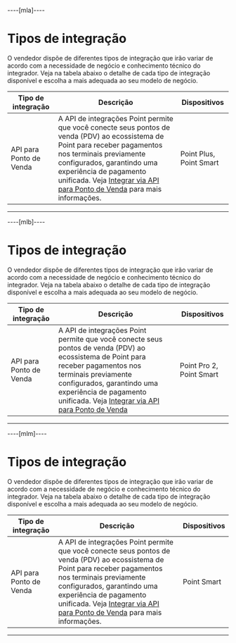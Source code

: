 ----[mla]----
# Tipos de integração

O vendedor dispõe de diferentes tipos de integração que irão variar de acordo com a necessidade de negócio e conhecimento técnico do integrador. Veja na tabela abaixo o detalhe de cada tipo de integração disponível e escolha a mais adequada ao seu modelo de negócio.

| Tipo de integração  | Descrição  | Dispositivos  |
| --- | --- | --- |
| API para Ponto de Venda  | A API de integrações Point permite que você conecte seus pontos de venda (PDV) ao ecossistema de Point para receber pagamentos nos terminais previamente configurados, garantindo uma experiência de pagamento unificada. Veja [Integrar via API para Ponto de Venda](/developers/pt/docs/mp-point/integration-configuration/integrate-with-pdv/introduction) para mais informações. | Point Plus, Point Smart |

------------

----[mlb]----
# Tipos de integração

O vendedor dispõe de diferentes tipos de integração que irão variar de acordo com a necessidade de negócio e conhecimento técnico do integrador. Veja na tabela abaixo o detalhe de cada tipo de integração disponível e escolha a mais adequada ao seu modelo de negócio.

| Tipo de integração  | Descrição  | Dispositivos  |
| --- | --- | --- |
| API para Ponto de Venda  | A API de integrações Point permite que você conecte seus pontos de venda (PDV) ao ecossistema de Point para receber pagamentos nos terminais previamente configurados, garantindo uma experiência de pagamento unificada. Veja [Integrar via API para Ponto de Venda](/developers/pt/docs/mp-point/integration-configuration/integrate-with-pdv/introduction) | Point Pro 2, Point Smart |

------------

----[mlm]----
# Tipos de integração

O vendedor dispõe de diferentes tipos de integração que irão variar de acordo com a necessidade de negócio e conhecimento técnico do integrador. Veja na tabela abaixo o detalhe de cada tipo de integração disponível e escolha a mais adequada ao seu modelo de negócio.

| Tipo de integração  | Descrição  | Dispositivos  |
| --- | --- | --- |
| API para Ponto de Venda  | A API de integrações Point permite que você conecte seus pontos de venda (PDV) ao ecossistema de Point para receber pagamentos nos terminais previamente configurados, garantindo uma experiência de pagamento unificada. Veja [Integrar via API para Ponto de Venda](/developers/pt/docs/mp-point/integration-configuration/integrate-with-pdv/introduction) para mais informações. | Point Smart |

------------
